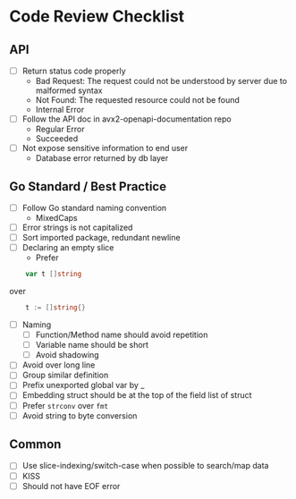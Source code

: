 # Code Review Checklist
## API 
- [ ] Return status code properly 
  - Bad Request: The request could not be understood by server due to malformed syntax
  - Not Found: The requested resource could not be found
  - Internal Error
- [ ] Follow the API doc in avx2-openapi-documentation repo 
  - Regular Error 
  - Succeeded
- [ ] Not expose sensitive information to end user
    - Database error returned by db layer
## Go Standard / Best Practice
- [ ] Follow Go standard naming convention 
  - MixedCaps
- [ ] Error strings is not capitalized
- [ ] Sort imported package, redundant newline 
- [ ] Declaring an empty slice
  - Prefer  
```go
    var t []string  
```
over 
```go 
    t := []string{}
```
- [ ] Naming
  - [ ] Function/Method name should avoid repetition
  - [ ] Variable name should be short
  - [ ] Avoid shadowing
- [ ] Avoid over long line
- [ ] Group similar definition
- [ ] Prefix unexported global var by _
- [ ] Embedding struct should be at the top of the field list of struct
- [ ] Prefer `strconv` over `fmt`
- [ ] Avoid string to byte conversion 

## Common
- [ ] Use slice-indexing/switch-case when possible to search/map data
- [ ] KISS
- [ ] Should not have EOF error
